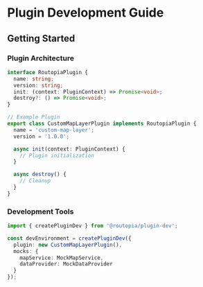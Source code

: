 # Plugin Development Guide

## Getting Started

### Plugin Architecture
```typescript
interface RoutopiaPlugin {
  name: string;
  version: string;
  init: (context: PluginContext) => Promise<void>;
  destroy?: () => Promise<void>;
}

// Example Plugin
export class CustomMapLayerPlugin implements RoutopiaPlugin {
  name = 'custom-map-layer';
  version = '1.0.0';

  async init(context: PluginContext) {
    // Plugin initialization
  }

  async destroy() {
    // Cleanup
  }
}
```

### Development Tools
```typescript
import { createPluginDev } from '@routopia/plugin-dev';

const devEnvironment = createPluginDev({
  plugin: new CustomMapLayerPlugin(),
  mocks: {
    mapService: MockMapService,
    dataProvider: MockDataProvider
  }
});
``` 
